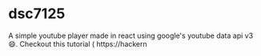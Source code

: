 # dsc7125
A simple youtube player made in react using google's youtube data api v3 😄. Checkout this tutorial ( https://hackern
